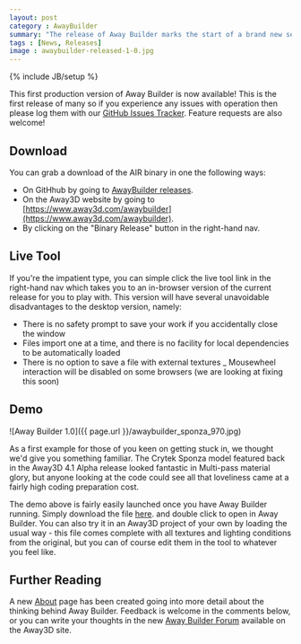 ```yaml
---
layout: post
category : AwayBuilder
summary: "The release of Away Builder marks the start of a brand new set of open source resources from The Away Foundation"
tags : [News, Releases]
image : awaybuilder-released-1-0.jpg
---
```

{% include JB/setup %}

This first production version of Away Builder is now available! This is the first release of many so if you experience any issues with operation then please log them with our [GitHub Issues Tracker](https://github.com/awaytools/AwayBuilder/issues). Feature requests are also welcome!

## Download

You can grab a download of the AIR binary in one the following ways:

- On GitHhub by going to [AwayBuilder releases](https://github.com/awaytools/AwayBuilder/releases).
- On the Away3D website by going to [https://www.away3d.com/awaybuilder](https://www.away3d.com/awaybuilder).
- By clicking on the "Binary Release" button in the right-hand nav.

## Live Tool

If you're the impatient type, you can simple click the live tool link in the right-hand nav which takes you to an in-browser version of the current release for you to play with. This version will have several unavoidable disadvantages to the desktop version, namely:

- There is no safety prompt to save your work if you accidentally close the window
- Files import one at a time, and there is no facility for local dependencies to be automatically loaded
- There is no option to save a file with external textures
_ Mousewheel interaction will be disabled on some browsers (we are looking at fixing this soon)

## Demo

![Away Builder 1.0]({{ page.url }}/awaybuilder_sponza_970.jpg)

As a first example for those of you keen on getting stuck in, we thought we'd give you something familiar. The Crytek Sponza model featured back in the Away3D 4.1 Alpha release looked fantastic in Multi-pass material glory, but anyone looking at the code could see all that loveliness came at a fairly high coding preparation cost.

The demo above is fairly easily launched once you have Away Builder running. Simply download the file [here](assets/awd/sponza_lights_textures.awd). and double click to open in Away Builder. You can also try it in an Away3D project of your own by loading the usual way - this file comes complete with all textures and lighting conditions from the original, but you can of course edit them in the tool to whatever you feel like.

## Further Reading

A new [About](/awaybuilder/about) page has been created going into more detail about the thinking behind Away Builder. Feedback is welcome in the comments below, or you can write your thoughts in the new [Away Builder Forum](http://away3d.com/forum/viewcategory/66/) available on the Away3D site.